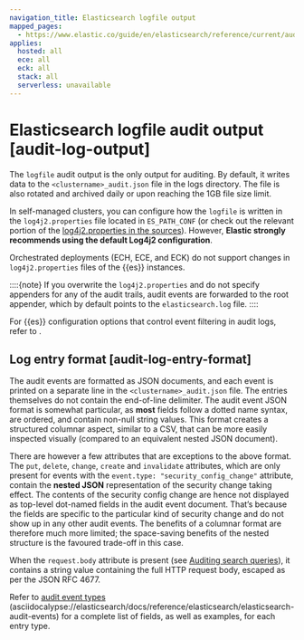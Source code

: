```yaml
---
navigation_title: Elasticsearch logfile output
mapped_pages:
  - https://www.elastic.co/guide/en/elasticsearch/reference/current/audit-log-output.html
applies:
  hosted: all
  ece: all
  eck: all
  stack: all
  serverless: unavailable
---
```


# Elasticsearch logfile audit output [audit-log-output]

The `logfile` audit output is the only output for auditing. By default, it writes data to the `<clustername>_audit.json` file in the logs directory. The file is also rotated and archived daily or upon reaching the 1GB file size limit.

In self-managed clusters, you can configure how the `logfile` is written in the `log4j2.properties` file located in `ES_PATH_CONF` (or check out the relevant portion of the [log4j2.properties in the sources](https://github.com/elastic/elasticsearch/blob/master/x-pack/plugin/core/src/main/config/log4j2.properties)). However, **Elastic strongly recommends using the default Log4j2 configuration**.

Orchestrated deployments (ECH, ECE, and ECK) do not support changes in `log4j2.properties` files of the {{es}} instances.

::::{note} 
If you overwrite the `log4j2.properties` and do not specify appenders for any of the audit trails, audit events are forwarded to the root appender, which by default points to the `elasticsearch.log` file.
::::

For {{es}} configuration options that control event filtering in audit logs, refer to [](./configuring-audit-logs.md).

## Log entry format [audit-log-entry-format]

The audit events are formatted as JSON documents, and each event is printed on a separate line in the `<clustername>_audit.json` file. The entries themselves do not contain the end-of-line delimiter. The audit event JSON format is somewhat particular, as **most** fields follow a dotted name syntax, are ordered, and contain non-null string values. This format creates a structured columnar aspect, similar to a CSV, that can be more easily inspected visually (compared to an equivalent nested JSON document).

There are however a few attributes that are exceptions to the above format. The `put`, `delete`, `change`, `create` and `invalidate` attributes, which are only present for events with the `event.type: "security_config_change"` attribute, contain the **nested JSON** representation of the security change taking effect. The contents of the security config change are hence not displayed as top-level dot-named fields in the audit event document. That’s because the fields are specific to the particular kind of security change and do not show up in any other audit events. The benefits of a columnar format are therefore much more limited; the space-saving benefits of the nested structure is the favoured trade-off in this case.

When the `request.body` attribute is present (see [Auditing search queries](auditing-search-queries.md)), it contains a string value containing the full HTTP request body, escaped as per the JSON RFC 4677.

Refer to [audit event types]() (asciidocalypse://elasticsearch/docs/reference/elasticsearch/elasticsearch-audit-events) for a complete list of fields, as well as examples, for each entry type.